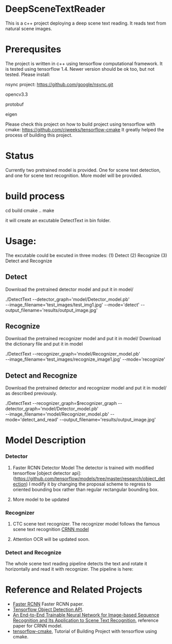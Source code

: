 # DeepSceneTextReader
This is a c++ project deploying a deep scene text reading. It reads text from natural scene images.

# Prerequsites

The project is written in c++ using tensorflow computational framework. It is tested using tensorflow 1.4. Newer version should be ok too, but not tested.
Please install:

nsync project: https://github.com/google/nsync.git

opencv3.3

protobuf

eigen

Please check this project on how to build project using tensorflow with cmake:
https://github.com/cjweeks/tensorflow-cmake
It greatly helped the process of building this project.

# Status
Currently two pretrained model is provided. One for scene text detection, and one for scene text recognition.
More model will be provided.

# build process

cd build
cmake ..
make

it will create an excutable DetectText in bin folder.

# Usage:
The excutable could be excuted in three modes:  (1) Detect  (2) Recognize  (3) Detect and Recognize

## Detect
Download the pretrained detector model and put it in model/

./DetectText --detector_graph='model/Detector_model.pb' \
   --image_filename='test_images/test_img1.jpg' --mode='detect' --output_filename='results/output_image.jpg'

## Recognize
Download the pretrained recognizer model and put it in model/
Download the dictionary file and put it in model


./DetectText --recognizer_graph='model/Recognizer_model.pb'  \
   --image_filename='test_images/recognize_image1.jpg' --mode='recognize'

## Detect and Recognize
Download the pretrained detector and recognizer model and put it in model/ as described previously.

./DetectText --recognizer_graph=$recognizer_graph --detector_graph='model/Detector_model.pb' \
   --image_filename='model/Recognizer_model.pb' --mode='detect_and_read' --output_filename='results/output_image.jpg' 

# Model Description

### Detector
1. Faster RCNN Detector Model
The detector is trained with modified tensorflow [object detector api]: (https://github.com/tensorflow/models/tree/master/research/object_detection)
I modify it by changing the proposal scheme to regress to oriented bounding box rather than regular rectangular bounding box.

2. More model to be updated

### Recognizer
1. CTC scene text recognizer.
The recognizer model follows the famous scene text recognition [CRNN model](https://arxiv.org/abs/1507.05717)

2. Attention OCR will be updated soon.

### Detect and Recognize
The whole scene text reading pipeline detects the text and rotate it horizontally and read it with recognizer.
The pipeline is here:



# Reference and Related Projects
- [Faster RCNN](https://arxiv.org/abs/1506.01497) Faster RCNN paper.
- [Tensorflow Object Detection API](https://github.com/tensorflow/models/tree/master/research/object_detection).
- [An End-to-End Trainable Neural Network for Image-based Sequence Recognition and Its Application to Scene Text Recognition](https://arxiv.org/abs/1507.05717), reference paper for CRNN model.
- [tensorflow-cmake](https://github.com/cjweeks/tensorflow-cmake), Tutorial of Building Project with tensorflow using cmake.
